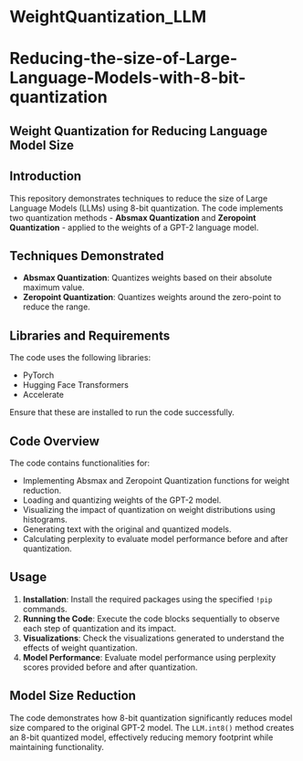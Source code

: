 # WeightQuantization_LLM

# Reducing-the-size-of-Large-Language-Models-with-8-bit-quantization
 
 
## Weight Quantization for Reducing Language Model Size
 
## Introduction
This repository demonstrates techniques to reduce the size of Large Language Models (LLMs) using 8-bit quantization. The code implements two quantization methods - **Absmax Quantization** and **Zeropoint Quantization** - applied to the weights of a GPT-2 language model.
 
## Techniques Demonstrated
- **Absmax Quantization**: Quantizes weights based on their absolute maximum value.
- **Zeropoint Quantization**: Quantizes weights around the zero-point to reduce the range.
 
## Libraries and Requirements
The code uses the following libraries:
- PyTorch
- Hugging Face Transformers
- Accelerate
 
Ensure that these are installed to run the code successfully.
 
## Code Overview
The code contains functionalities for:
- Implementing Absmax and Zeropoint Quantization functions for weight reduction.
- Loading and quantizing weights of the GPT-2 model.
- Visualizing the impact of quantization on weight distributions using histograms.
- Generating text with the original and quantized models.
- Calculating perplexity to evaluate model performance before and after quantization.
 
## Usage
1. **Installation**: Install the required packages using the specified `!pip` commands.
2. **Running the Code**: Execute the code blocks sequentially to observe each step of quantization and its impact.
3. **Visualizations**: Check the visualizations generated to understand the effects of weight quantization.
4. **Model Performance**: Evaluate model performance using perplexity scores provided before and after quantization.
 
## Model Size Reduction
The code demonstrates how 8-bit quantization significantly reduces model size compared to the original GPT-2 model. The `LLM.int8()` method creates an 8-bit quantized model, effectively reducing memory footprint while maintaining functionality.
